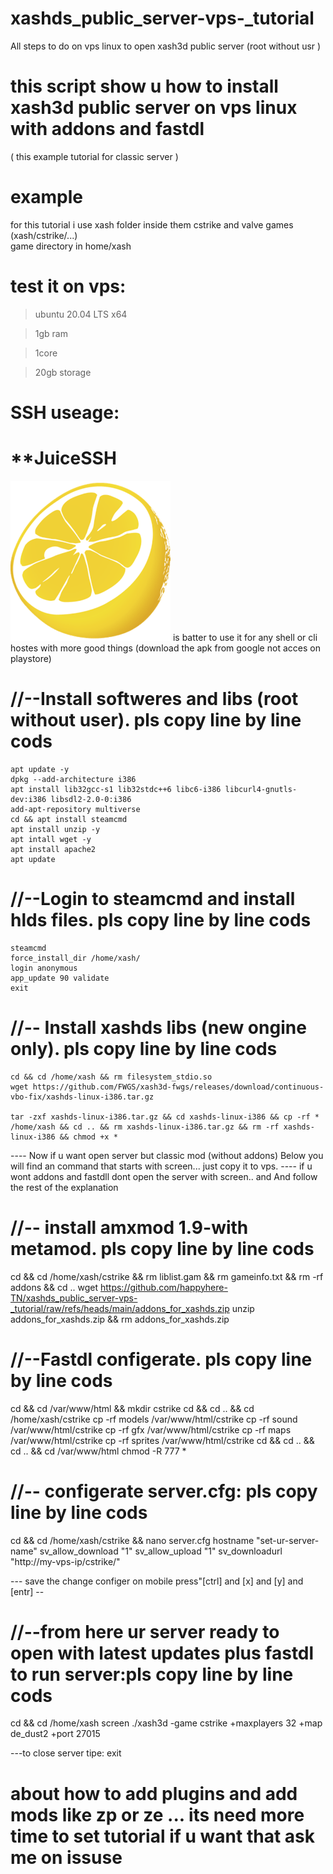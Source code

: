 # xashds_public_server-vps-_tutorial
All steps to do on vps linux to open xash3d public server (root without usr )


# this script show u how to install xash3d public server on vps linux with addons and fastdl

 ( this example tutorial for classic server  )
 
# example
   for this tutorial i use xash folder inside them cstrike and valve games (xash/cstrike/...)  
   game directory in
   home/xash

# test it on vps:
> ubuntu 20.04 LTS x64

> 1gb ram 

> 1core 

> 20gb storage

# SSH useage:
# **JuiceSSH
![Image](https://github.com/happyhere-TN/xashds_public_server-vps-_tutorial/blob/main/juiceicon.png?raw=true)
is batter to use it for any shell or cli hostes with more good things (download the apk from google not acces on playstore)

# //--Install softweres and libs (root without user). pls copy line by line cods
    apt update -y 
    dpkg --add-architecture i386
    apt install lib32gcc-s1 lib32stdc++6 libc6-i386 libcurl4-gnutls-dev:i386 libsdl2-2.0-0:i386
    add-apt-repository multiverse
    cd && apt install steamcmd
    apt install unzip -y
    apt intall wget -y
    apt install apache2
    apt update

 
 # //--Login to steamcmd and install hlds files. pls copy line by line cods
    steamcmd
    force_install_dir /home/xash/ 
    login anonymous
    app_update 90 validate
    exit

# //-- Install xashds libs (new ongine only). pls copy line by line cods
    cd && cd /home/xash && rm filesystem_stdio.so
    wget https://github.com/FWGS/xash3d-fwgs/releases/download/continuous-vbo-fix/xashds-linux-i386.tar.gz
    
    tar -zxf xashds-linux-i386.tar.gz && cd xashds-linux-i386 && cp -rf * /home/xash && cd .. && rm xashds-linux-i386.tar.gz && rm -rf xashds-linux-i386 && chmod +x *

---- Now if u want open server but classic mod (without addons) Below you will find an command that starts with screen... just copy it to vps.
---- if u wont addons and fastdll dont open the server with screen..  and And follow the rest of the explanation


# //-- install amxmod 1.9-with metamod. pls copy line by line cods
cd && cd /home/xash/cstrike && rm liblist.gam && rm gameinfo.txt && rm -rf addons && cd ..
wget https://github.com/happyhere-TN/xashds_public_server-vps-_tutorial/raw/refs/heads/main/addons_for_xashds.zip
unzip addons_for_xashds.zip && rm addons_for_xashds.zip

# //--Fastdl configerate. pls copy line by line cods
cd && cd /var/www/html && mkdir cstrike 
cd && cd .. && cd /home/xash/cstrike
cp -rf models /var/www/html/cstrike
cp -rf sound /var/www/html/cstrike
cp -rf gfx /var/www/html/cstrike
cp -rf maps /var/www/html/cstrike
cp -rf sprites /var/www/html/cstrike
cd && cd .. && cd ..  && cd /var/www/html
chmod -R 777 *

# //-- configerate server.cfg: pls copy line by line cods
cd && cd /home/xash/cstrike && nano server.cfg
hostname "set-ur-server-name"
sv_allow_download "1"
sv_allow_upload "1"
sv_downloadurl "http://my-vps-ip/cstrike/"

--- save the change configer on mobile press"[ctrl] and [x] and [y] and [entr] --


# //--from here ur server ready to open with latest updates plus fastdl to run server:pls copy line by line cods 
cd && cd /home/xash
screen ./xash3d -game cstrike +maxplayers 32 +map de_dust2 +port 27015

---to close server tipe: exit

# about how to add plugins and add mods like zp or ze ...  its need more time to set tutorial if u want that ask me on issuse


